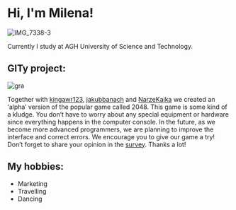 # Hi, I'm Milena!

![IMG_7338-3](https://user-images.githubusercontent.com/92335833/143453924-936be676-4b16-4de3-8aed-f3d18a41a3fb.jpg)

Currently I study at AGH University of Science and Technology.

## GITy project:
![gra](https://user-images.githubusercontent.com/92335833/146793311-930b85c4-ea32-4699-be46-12509655504d.jpg)

Together with [kingawr123](https://kingawr123.github.io), [jakubbanach](https://jakubbanach.github.io) and [NarzeKajka](https://narzekajka.github.io) we created an ‘alpha’ version of the popular game called 2048. This game is some kind of a kludge. You don’t have to worry about any special equipment or hardware since everything happens in the computer console.  In the future, as we become more advanced programmers, we are planning to improve the interface and correct errors. We encourage you to give our game a try! Don’t forget to share your opinion in the [survey](https://docs.google.com/forms/d/1-IJ6aJIG0tyi8ol6AIiDRxFUSnC-CWdYDXbJGauGqko/edit). Thanks a lot! 
 

## My hobbies:
- Marketing
- Travelling
- Dancing

